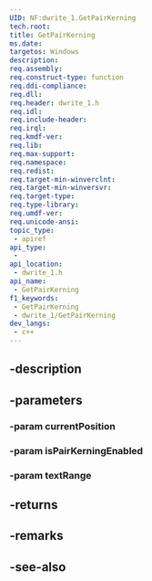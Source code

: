 ```yaml
---
UID: NF:dwrite_1.GetPairKerning
tech.root: 
title: GetPairKerning
ms.date: 
targetos: Windows
description: 
req.assembly: 
req.construct-type: function
req.ddi-compliance: 
req.dll: 
req.header: dwrite_1.h
req.idl: 
req.include-header: 
req.irql: 
req.kmdf-ver: 
req.lib: 
req.max-support: 
req.namespace: 
req.redist: 
req.target-min-winverclnt: 
req.target-min-winversvr: 
req.target-type: 
req.type-library: 
req.umdf-ver: 
req.unicode-ansi: 
topic_type:
 - apiref
api_type:
 - 
api_location:
 - dwrite_1.h
api_name:
 - GetPairKerning
f1_keywords:
 - GetPairKerning
 - dwrite_1/GetPairKerning
dev_langs:
 - c++
---
```


## -description

## -parameters

### -param currentPosition

### -param isPairKerningEnabled

### -param textRange

## -returns

## -remarks

## -see-also

